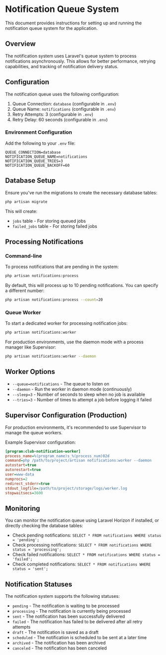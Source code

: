 # Notification Queue System

This document provides instructions for setting up and running the notification queue system for the application.

## Overview

The notification system uses Laravel's queue system to process notifications asynchronously. This allows for better performance, retrying capabilities, and tracking of notification delivery status.

## Configuration

The notification queue uses the following configuration:

1. Queue Connection: `database` (configurable in `.env`)
2. Queue Name: `notifications` (configurable in `.env`)
3. Retry Attempts: 3 (configurable in `.env`)
4. Retry Delay: 60 seconds (configurable in `.env`)

### Environment Configuration

Add the following to your `.env` file:

```
QUEUE_CONNECTION=database
NOTIFICATION_QUEUE_NAME=notifications
NOTIFICATION_QUEUE_TRIES=3
NOTIFICATION_QUEUE_BACKOFF=60
```

## Database Setup

Ensure you've run the migrations to create the necessary database tables:

```bash
php artisan migrate
```

This will create:
- `jobs` table - For storing queued jobs
- `failed_jobs` table - For storing failed jobs

## Processing Notifications

### Command-line

To process notifications that are pending in the system:

```bash
php artisan notifications:process
```

By default, this will process up to 10 pending notifications. You can specify a different number:

```bash
php artisan notifications:process --count=20
```

### Queue Worker

To start a dedicated worker for processing notification jobs:

```bash
php artisan notifications:worker
```

For production environments, use the daemon mode with a process manager like Supervisor:

```bash
php artisan notifications:worker --daemon
```

## Worker Options

- `--queue=notifications` - The queue to listen on
- `--daemon` - Run the worker in daemon mode (continuously)
- `--sleep=3` - Number of seconds to sleep when no job is available
- `--tries=3` - Number of times to attempt a job before logging it failed

## Supervisor Configuration (Production)

For production environments, it's recommended to use Supervisor to manage the queue workers.

Example Supervisor configuration:

```ini
[program:club-notification-worker]
process_name=%(program_name)s_%(process_num)02d
command=php /path/to/project/artisan notifications:worker --daemon
autostart=true
autorestart=true
user=www-data
numprocs=2
redirect_stderr=true
stdout_logfile=/path/to/project/storage/logs/worker.log
stopwaitsecs=3600
```

## Monitoring

You can monitor the notification queue using Laravel Horizon if installed, or directly checking the database tables:

- Check pending notifications: `SELECT * FROM notifications WHERE status = 'pending';`
- Check processing notifications: `SELECT * FROM notifications WHERE status = 'processing';`
- Check failed notifications: `SELECT * FROM notifications WHERE status = 'failed';`
- Check completed notifications: `SELECT * FROM notifications WHERE status = 'sent';`

## Notification Statuses

The notification system supports the following statuses:

- `pending` - The notification is waiting to be processed
- `processing` - The notification is currently being processed
- `sent` - The notification has been successfully delivered
- `failed` - The notification has failed to be delivered after all retry attempts
- `draft` - The notification is saved as a draft
- `scheduled` - The notification is scheduled to be sent at a later time
- `archived` - The notification has been archived
- `canceled` - The notification has been canceled 
